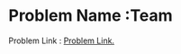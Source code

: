 # Problem Name :Team 
 Problem Link : [Problem Link.](http://codeforces.com/contest/231/problem/A)

